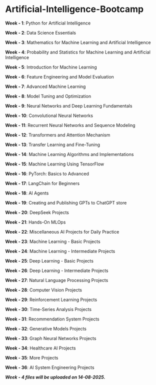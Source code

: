 # Artificial-Intelligence-Bootcamp

**Week - 1**: Python for Artificial Intelligence  

**Week - 2**: Data Science Essentials  

**Week - 3**: Mathematics for Machine Learning and Artificial Intelligence  

**Week - 4**: Probability and Statistics for Machine Learning and Artificial Intelligence  

**Week - 5**: Introduction for Machine Learning  

**Week - 6**: Feature Engineering and Model Evaluation  

**Week - 7**: Advanced Machine Learning  

**Week - 8**: Model Tuning and Optimization  

**Week - 9**: Neural Networks and Deep Learning Fundamentals  

**Week - 10**: Convolutional Neural Networks  

**Week - 11**: Recurrent Neural Networks and Sequence Modeling  

**Week - 12**: Transformers and Attention Mechanism  

**Week - 13**: Transfer Learning and Fine-Tuning  

**Week - 14**: Machine Learning Algorithms and Implementations  

**Week - 15**: Machine Learning Using TensorFlow  

**Week - 16**: PyTorch: Basics to Advanced  

**Week - 17**: LangChain for Beginners  

**Week - 18**: AI Agents  

**Week - 19**: Creating and Publishing GPTs to ChatGPT store  

**Week - 20**: DeepSeek Projects  

**Week - 21**: Hands-On MLOps  

**Week - 22**: Miscellaneous AI Projects for Daily Practice  

**Week - 23**: Machine Learning - Basic Projects  

**Week - 24**: Machine Learning - Intermediate Projects  

**Week - 25**: Deep Learning - Basic Projects  

**Week - 26**: Deep Learning - Intermediate Projects  

**Week - 27**: Natural Language Processing Projects  

**Week - 28**: Computer Vision Projects  

**Week - 29**: Reinforcement Learning Projects  

**Week - 30**: Time-Series Analysis Projects  

**Week - 31**: Recommendation System Projects  

**Week - 32**: Generative Models Projects  

**Week - 33**: Graph Neural Networks Projects  

**Week - 34**: Healthcare AI Projects  

**Week - 35**: More Projects  

**Week - 36**: AI System Engineering Projects

***Week - 4 files will be uploaded on 14-08-2025.***
